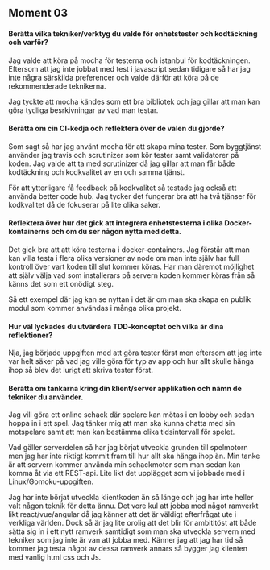 Moment 03
---------------


#### Berätta vilka tekniker/verktyg du valde för enhetstester och kodtäckning och varför?
Jag valde att köra på mocha för testerna och istanbul för kodtäckningen. Eftersom att jag inte jobbat med test i javascript sedan tidigare så har jag inte några särskilda preferencer och valde därför att köra på de rekommenderade teknikerna.

Jag tyckte att mocha kändes som ett bra bibliotek och jag gillar att man kan göra tydliga besrkivningar av vad man testar.

#### Berätta om cin CI-kedja och reflektera över de valen du gjorde?
Som sagt så har jag använt mocha för att skapa mina tester. Som byggtjänst använder jag travis och scrutinizer som kör tester samt validatorer på koden. Jag valde att ta med scrutinizer då jag gillar att man får både kodtäckning och kodkvalitet av en och samma tjänst.

För att ytterligare få feedback på kodkvalitet så testade jag också att använda better code hub. Jag tycker det fungerar bra att ha två tjänser för kodkvalitet då de fokuserar på lite olika saker.


#### Reflektera över hur det gick att integrera enhetstesterna i olika Docker-kontainerns och om du ser någon nytta med detta.
Det gick bra att att köra testerna i docker-containers. Jag förstår att man kan villa testa i flera olika versioner av node om man inte själv har full kontroll över vart koden till slut kommer köras. Har man däremot möjlighet att själv välja vad som installerars på servern koden kommer köras från så känns det som ett onödigt steg.

Så ett exempel där jag kan se nyttan i det är om man ska skapa en publik modul som kommer användas i många olika projekt.


#### Hur väl lyckades du utvärdera TDD-konceptet och vilka är dina reflektioner?
Nja, jag började uppgiften med att göra tester först men eftersom att jag inte var helt säker på vad jag ville göra för typ av app och hur allt skulle hänga ihop så blev det lurigt att skriva tester först.



#### Berätta om tankarna kring din klient/server applikation och nämn de tekniker du använder.
Jag vill göra ett online schack där spelare kan mötas i en lobby och sedan hoppa in i ett spel. Jag tänker mig att man ska kunna chatta med sin motspelare samt att man kan bestämma olika tidsintervall för spelet.

Vad gäller serverdelen så har jag börjat utveckla grunden till spelmotorn men jag har inte riktigt kommit fram till hur allt ska hänga ihop än. Min tanke är att servern kommer använda min schackmotor som man sedan kan komma åt via ett REST-api. Lite likt det upplägget som vi jobbade med i Linux/Gomoku-uppgiften.

Jag har inte börjat utveckla klientkoden än så länge och jag har inte heller valt någon teknik för detta ännu. Det vore kul att jobba med något ramverkt likt react/vue/angular då jag känner att det är väldigt efterfrågat ute i verkliga världen. Dock så är jag lite orolig att det blir för ambititöst att både sätta sig in i ett nytt ramverk samtidigt som man ska utveckla servern med tekniker som jag inte är van att jobba med. Känner jag att jag har tid så kommer jag testa något av dessa ramverk annars så bygger jag klienten med vanlig html css och Js.
